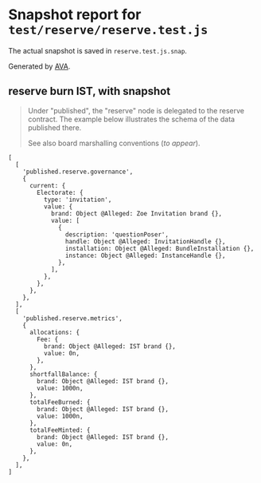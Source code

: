 # Snapshot report for `test/reserve/reserve.test.js`

The actual snapshot is saved in `reserve.test.js.snap`.

Generated by [AVA](https://avajs.dev).

## reserve burn IST, with snapshot

> Under "published", the "reserve" node is delegated to the reserve contract.
> The example below illustrates the schema of the data published there.
> 
> See also board marshalling conventions (_to appear_).

    [
      [
        'published.reserve.governance',
        {
          current: {
            Electorate: {
              type: 'invitation',
              value: {
                brand: Object @Alleged: Zoe Invitation brand {},
                value: [
                  {
                    description: 'questionPoser',
                    handle: Object @Alleged: InvitationHandle {},
                    installation: Object @Alleged: BundleInstallation {},
                    instance: Object @Alleged: InstanceHandle {},
                  },
                ],
              },
            },
          },
        },
      ],
      [
        'published.reserve.metrics',
        {
          allocations: {
            Fee: {
              brand: Object @Alleged: IST brand {},
              value: 0n,
            },
          },
          shortfallBalance: {
            brand: Object @Alleged: IST brand {},
            value: 1000n,
          },
          totalFeeBurned: {
            brand: Object @Alleged: IST brand {},
            value: 1000n,
          },
          totalFeeMinted: {
            brand: Object @Alleged: IST brand {},
            value: 0n,
          },
        },
      ],
    ]
